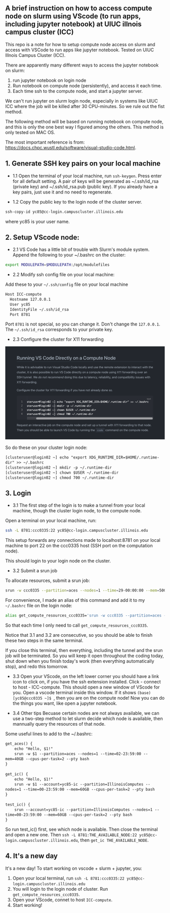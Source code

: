 ## A brief instruction on how to access compute node on slurm using VScode (to run apps, including jupyter notebook) at UIUC illnois campus cluster (ICC)

This repo is a note for how to setup compute node access on slurm and access with VSCode to run apps like jupyter notebook. Tested on UIUC Illnois Campus Cluster (ICC).

There are apparently many different ways to access the jupyter notebook on slurm:

1. run jupyter notebook on login node
2. Run notebook on compute node (persistently), and access it each time.
3. Each time ssh to the compute node, and start a jupyter server.

We can't run jupyter on slurm login node, especially in systems like UIUC ICC where the job will be killed after 30 CPU-minutes. So we rule out the fist method.

The following method will be based on running notebook on compute node, and this is only the one best way I figured among the others. This method is only tested on MAC OS.

The most important reference is from: https://docs.chpc.wustl.edu/software/visual-studio-code.html.

## 1. Generate SSH key pairs on your local machine

- 1.1 Open the terminal of your local machine, run `ssh-keygen`. Press enter for all default setting. A pair of keys will be generated as ~/.ssh/id_rsa (private key) and ~/.ssh/id_rsa.pub (public key). If you already have a key pairs, just use it and no need to regenerate.

- 1.2 Copy the public key to the login node of the cluster server. 

```sh
ssh-copy-id yc85@cc-login.campuscluster.illinois.edu
```

where yc85 is your user name.

## 2. Setup VScode node:

- 2.1 VS Code has a little bit of trouble with Slurm's module system. Append the following to your ~/.bashrc on the cluster:

```sh
export MODULEPATH=$MODULEPATH:/opt/modulefiles
```

- 2.2 Modify ssh config file on your local machine:

Add these to your `~/.ssh/config` file on your local machine

```
Host ICC-compute
  Hostname 127.0.0.1 
  User yc85
  IdentityFile ~/.ssh/id_rsa
  Port 8781

```

Port `8781` is not special, so you can change it. Don't change the `127.0.0.1`. The `~/.ssh/id_rsa` corresponds to your private key.


- 2.3 Configure the cluster for X11 forwarding

![](./fig1.png)

So do these on your cluster login node:

```
[clusteruser@login02 ~] echo "export XDG_RUNTIME_DIR=$HOME/.runtime-dir" >> ~/.bashrc
[clusteruser@login02 ~] mkdir -p ~/.runtime-dir
[clusteruser@login02 ~] chown $USER ~/.runtime-dir
[clusteruser@login02 ~] chmod 700 ~/.runtime-dir
```



## 3. Login

- 3.1 The first step of the login is to make a tunnel from your local machine, though the cluster login node, to the compute node.

Open a terminal on your local machine, run:

```sh
ssh -L 8781:ccc0335:22 yc85@cc-login.campuscluster.illinois.edu
```
This setup forwards any connections made to localhost:8781 on your local machine to port 22 on the ccc0335 host (SSH port on the computation node).

This should login to your login node on the cluster.

- 3.2 Submit a srun job

To allocate resources, submit a srun job:

```sh
srun -w ccc0335 --partition=aces --nodes=1 --time=29-00:00:00 --mem=50GB --cpus-per-task=5 --pty bash
```

For convenience, I made an alias of this command and add it to my `~/.bashrc` file on the login node:

```sh
alias get_compute_resources_ccc0335='srun -w ccc0335 --partition=aces --nodes=1 --time=29-00:00:00 --mem=50GB --cpus-per-task=5 --pty bash'
```

So that each time I only need to call `get_compute_resources_ccc0335`.

Notice that 3.1 and 3.2 are consecutive, so you should be able to finish these two steps in the same terminal.

If you close this terminal, then everything, including the tunnel and the srun job will be terminated. So you will keep it open throughout the coding today, shut down when you finish today's work (then everything automatically stop), and redo this tomorrow.

- 3.3 Open your VScode, on the left lower corner you should have a link icon to click on, if you have the ssh extension installed. Click - connect to host - ICC-compute. This should open a new window of VScode for you. Open a vscode terminal inside this window. If it shows `(base) [yc85@ccc0335 ~]$ `, then you are on the compute node! Now you can do the things you want, like open a jupyter notebook.

- 3.4 Other tips
Becuase certain nodes are not always available, we can use a two-step method to let slurm decide which node is available, then mannually query the resources of that node.

Some useful lines to add to the ~/.bashrc:

```
get_aces() {
    echo "Hello, $1!"
    srun -w $1 --partition=aces --nodes=1 --time=02-23:59:00 --mem=40GB --cpus-per-task=2 --pty bash
}

get_ic() {
    echo "Hello, $1!"
    srun -w $1 --account=yc85-ic --partition=IllinoisComputes --nodes=1 --time=00-23:59:00 --mem=60GB --cpus-per-task=2 --pty bash
}

test_ic() {
    srun --account=yc85-ic --partition=IllinoisComputes --nodes=1 --time=00-23:59:00 --mem=60GB --cpus-per-task=2 --pty bash
}
```

So run test_ic() first, see which node is available. Then close the terminal and open a new one. Then `ssh -L 8781:THE_AVAILABLE_NODE:22 yc85@cc-login.campuscluster.illinois.edu`, then `get_ic THE_AVAILABLE_NODE`.


## 4. It's a new day

It's a new day! To start working on vscode + slurm + jupyter, you:

1. Open your local terminal, run `ssh -L 8781:ccc0335:22 yc85@cc-login.campuscluster.illinois.edu`
2. You will login to the login node of cluster. Run `get_compute_resources_ccc0335`.
3. Open your VScode, connet to host `ICC-compute`.
4. Start working! 
